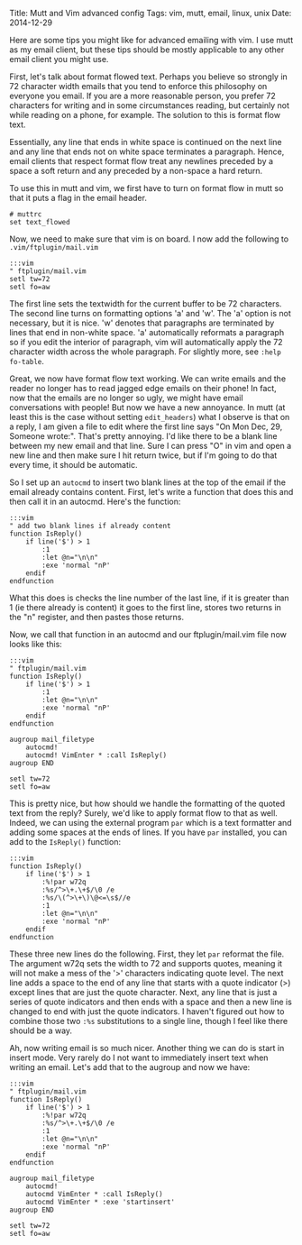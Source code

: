 Title: Mutt and Vim advanced config
Tags: vim, mutt, email, linux, unix
Date: 2014-12-29

Here are some tips you might like for advanced emailing with vim.  I use mutt
as my email client, but these tips should be mostly applicable to any other
email client you might use.


First, let's talk about format flowed text.  Perhaps you believe so strongly in
72 character width emails that you tend to enforce this philosophy on everyone
you email.  If you are a more reasonable person, you prefer 72 characters for
writing and in some circumstances reading, but certainly not while reading on a
phone, for example.  The solution to this is format flow text.

Essentially, any line that ends in white space is continued on the next line
and any line that ends not on white space terminates a paragraph.  Hence,
email clients that respect format flow treat any newlines preceded by a space
a soft return and any preceded by a non-space a hard return.

To use this in mutt and vim, we first have to turn on format flow in mutt so
that it puts a flag in the email header.

    # muttrc
    set text_flowed

Now, we need to make sure that vim is on board.  I now add the following to
`.vim/ftplugin/mail.vim`

    :::vim
    " ftplugin/mail.vim
    setl tw=72
    setl fo=aw

The first line sets the textwidth for the current buffer to be 72 characters.
The second line turns on formatting options 'a' and 'w'.  The 'a' option is
not necessary, but it is nice.  'w' denotes that paragraphs are terminated by
lines that end in non-white space.  'a' automatically reformats a paragraph so
if you edit the interior of paragraph, vim will automatically apply the 72
character width across the whole paragraph.  For slightly more, see
`:help fo-table`.

Great, we now have format flow text working.  We can write emails and the
reader no longer has to read jagged edge emails on their phone!  In fact, now
that the emails are no longer so ugly, we might have email conversations with
people!  But now we have a new annoyance.  In mutt (at least this is the case
without setting `edit_headers`) what I observe is that on a reply, I am given
a file to edit where the first line says "On Mon Dec, 29, Someone wrote:".
That's pretty annoying.  I'd like there to be a blank line between my new email
and that line.  Sure I can press "O" in vim and open a new line and then make
sure I hit return twice, but if I'm going to do that every time, it should be
automatic.

So I set up an `autocmd` to insert two blank lines at the top of the email if
the email already contains content.  First, let's write a function that does
this and then call it in an autocmd.  Here's the function:

    :::vim
    " add two blank lines if already content
    function IsReply()
        if line('$') > 1
            :1
            :let @n="\n\n"
            :exe 'normal "nP'
        endif
    endfunction

What this does is checks the line number of the last line, if it is greater
than 1 (ie there already is content) it goes to the first line, stores two
returns in the "n" register, and then pastes those returns.

Now, we call that function in an autocmd and our ftplugin/mail.vim file now
looks like this:

    :::vim
    " ftplugin/mail.vim
    function IsReply()
        if line('$') > 1
            :1
            :let @n="\n\n"
            :exe 'normal "nP'
        endif
    endfunction

    augroup mail_filetype
        autocmd!
        autocmd! VimEnter * :call IsReply()
    augroup END

    setl tw=72
    setl fo=aw

This is pretty nice, but how should we handle the formatting of the quoted text
from the reply?  Surely, we'd like to apply format flow to that as well.
Indeed, we can using the external program `par` which is a text formatter and
adding some spaces at the ends of lines.  If you have `par` installed, you can
add to the `IsReply()` function:

    :::vim
    function IsReply()
        if line('$') > 1
            :%!par w72q
            :%s/^>\+.\+$/\0 /e
            :%s/\(^>\+\)\@<=\s$//e
            :1
            :let @n="\n\n"
            :exe 'normal "nP'
        endif
    endfunction

These three new lines do the following.  First, they let `par` reformat the
file.  The argument w72q sets the width to 72 and supports quotes, meaning it
will not make a mess of the '>' characters indicating quote level.  The next
line adds a space to the end of any line that starts with a quote indicator (>)
except lines that are just the quote character.  Next, any line that is just a
series of quote indicators and then ends with a space and then a new line is
changed to end with just the quote indicators.  I haven't figured out how to
combine those two `:%s` substitutions to a single line, though I feel like
there should be a way.

Ah, now writing email is so much nicer.  Another thing we can do is start in
insert mode.  Very rarely do I not want to immediately insert text when writing
an email.  Let's add that to the augroup and now we have:

    :::vim
    " ftplugin/mail.vim
    function IsReply()
        if line('$') > 1
            :%!par w72q
            :%s/^>\+.\+$/\0 /e
            :1
            :let @n="\n\n"
            :exe 'normal "nP'
        endif
    endfunction

    augroup mail_filetype
        autocmd!
        autocmd VimEnter * :call IsReply()
        autocmd VimEnter * :exe 'startinsert'
    augroup END

    setl tw=72
    setl fo=aw


